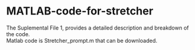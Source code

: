 # MATLAB-code-for-stretcher
The Suplemental File 1, provides a detailed description and breakdown of the code.  
Matlab code is Stretcher_prompt.m that can be downloaded. 
